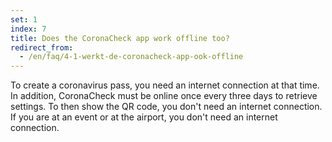 ```yaml
---
set: 1
index: 7
title: Does the CoronaCheck app work offline too?
redirect_from: 
  - /en/faq/4-1-werkt-de-coronacheck-app-ook-offline
---
```

To create a coronavirus pass, you need an internet connection at that time. In addition, CoronaCheck must be online once every three days to retrieve settings. To then show the QR code, you don't need an internet connection. If you are at an event or at the airport, you don't need an internet connection.
